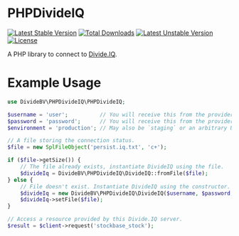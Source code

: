 PHPDivideIQ
===========
[![Latest Stable Version](https://poser.pugx.org/dividebv/phpdivideiq/v/stable)](https://packagist.org/packages/dividebv/phpdivideiq)
[![Total Downloads](https://poser.pugx.org/dividebv/phpdivideiq/downloads)](https://packagist.org/packages/dividebv/phpdivideiq)
[![Latest Unstable Version](https://poser.pugx.org/dividebv/phpdivideiq/v/unstable)](https://packagist.org/packages/dividebv/phpdivideiq)
[![License](https://poser.pugx.org/dividebv/phpdivideiq/license)](https://packagist.org/packages/dividebv/phpdivideiq)

A PHP library to connect to [Divide.IQ](http://www.divide.nl).

Example Usage
=============

```php
use DivideBV\PHPDivideIQ\PHPDivideIQ;

$username = 'user';          // You will receive this from the provider.
$password = 'password';      // You will receive this from the provider.
$environment = 'production'; // May also be `staging` or an arbitrary URL.

// A file storing the connection status.
$file = new SplFileObject('persist.iq.txt', 'c+');

if ($file->getSize()) {
    // The file already exists, instantiate DivideIQ using the file.
    $divideIq = DivideBV\PHPDivideIQ\DivideIQ::fromFile($file);
} else {
    // File doesn't exist. Instantiate DivideIQ using the constructor.
    $divideIq = new DivideBV\PHPDivideIQ\DivideIQ($username, $password, $environment);
    $divideIq->setFile($file);
}

// Access a resource provided by this Divide.IQ server.
$result = $client->request('stockbase_stock');
```
